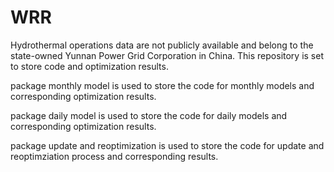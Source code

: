 # WRR

Hydrothermal operations data are not publicly available and belong to the state-owned Yunnan Power Grid Corporation in China. This repository is set to store code and optimization results.

package monthly model is used to store the code for monthly models and corresponding optimization results.

package daily model is used to store the code for daily models and corresponding optimization results.

package update and reoptimization is used to store the code for update and reoptimziation process and corresponding results.
